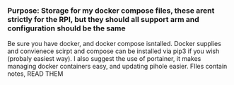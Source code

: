 ### Purpose: Storage for my docker compose files, these arent strictly for the RPI, but they should all support arm and configuration should be the same

Be sure you have docker, and docker compose isntalled. Docker supplies and convienece scirpt and compose can be installed via pip3 if you wish (probaly easiest way).
I also suggest the use of portainer, it makes managing docker containers easy, and updating pihole easier. 
FIles contain notes, READ THEM
